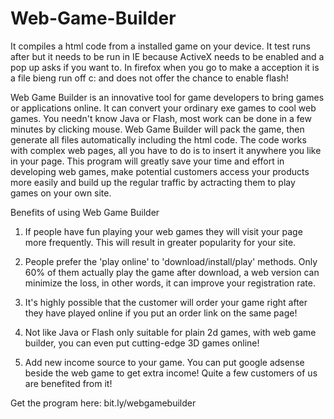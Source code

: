 # Web-Game-Builder
It compiles a html code from a installed game on your device. It test runs after but it needs to be run in IE because ActiveX needs to be enabled and a pop up asks if you want to. In firefox when you go to make a acception it is a file bieng run off c: and does not offer the chance to enable flash!

Web Game Builder is an innovative tool for game developers to bring games or applications online. It can convert your ordinary exe games to cool web games. You needn't know Java or Flash, most work can be done in a few minutes by clicking mouse. Web Game Builder will pack the game, then generate all files automatically including the html code. The code works with complex web pages, all you have to do is to insert it anywhere you like in your page. This program will greatly save your time and effort in developing web games, make potential customers access your products more easily and build up the regular traffic by actracting them to play games on your own site. 


Benefits of using Web Game Builder

1. If people have fun playing your web games they will visit your page more frequently. This will result in greater popularity for your site. 
2. People prefer the 'play online' to 'download/install/play' methods. Only 60% of them actually play the game after download, a web version can minimize the loss, in other words, it can improve your registration rate.

3. It's highly possible that the customer will order your game right after they have played online if you put an order link on the same page!

4. Not like Java or Flash only suitable for plain 2d games, with web game builder, you can even put cutting-edge 3D games online! 

5. Add new income source to your game. You can put google adsense beside the web game to get extra income! Quite a few customers of us are benefited from it!

Get the program here:
bit.ly/webgamebuilder
